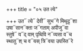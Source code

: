 +++
title = "०५ उत त्ये"

+++
उत᳓ त्ये᳓ देवी᳓ सुभ᳓गे मिथूदृ᳓शा  
उषा᳓सान᳓क्ता ज᳓गताम् अपीजु᳓वा  
स्तुषे᳓ य᳓द् वाम् पृथिवि न᳓व्यसा व᳓च  
स्थातु᳓श् च व᳓यस् त्रि᳓वया उपस्ति᳓रे
